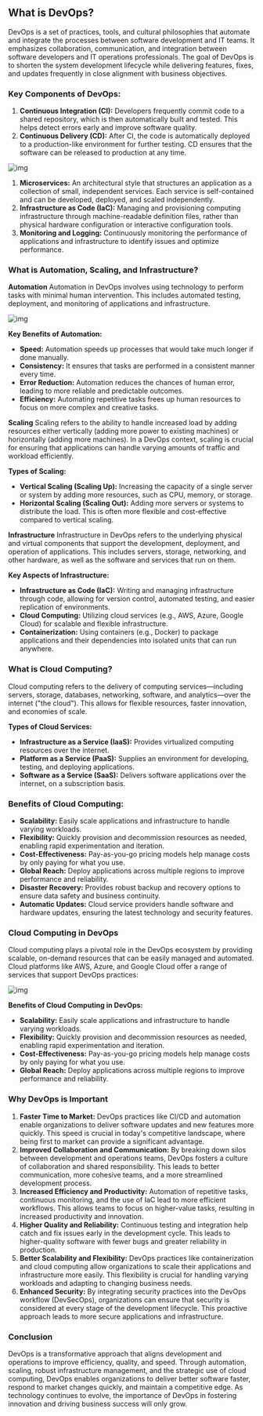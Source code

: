 ## What is DevOps?

DevOps is a set of practices, tools, and cultural philosophies that automate and integrate the processes between software development and IT teams. It emphasizes collaboration, communication, and integration between software developers and IT operations professionals. The goal of DevOps is to shorten the system development lifecycle while delivering features, fixes, and updates frequently in close alignment with business objectives.

### Key Components of DevOps:

1. **Continuous Integration (CI):** Developers frequently commit code to a shared repository, which is then automatically built and tested. This helps detect errors early and improve software quality.
2. **Continuous Delivery (CD):** After CI, the code is automatically deployed to a production-like environment for further testing. CD ensures that the software can be released to production at any time.

![img](https://cdn.hashnode.com/res/hashnode/image/upload/v1719850093132/c98a6096-d256-4544-87b0-89c394874beb.webp?auto=compress,format&format=webp)

1. **Microservices:** An architectural style that structures an application as a collection of small, independent services. Each service is self-contained and can be developed, deployed, and scaled independently.
2. **Infrastructure as Code (IaC):** Managing and provisioning computing infrastructure through machine-readable definition files, rather than physical hardware configuration or interactive configuration tools.
3. **Monitoring and Logging:** Continuously monitoring the performance of applications and infrastructure to identify issues and optimize performance.

### What is Automation, Scaling, and Infrastructure?

**Automation** Automation in DevOps involves using technology to perform tasks with minimal human intervention. This includes automated testing, deployment, and monitoring of applications and infrastructure.

![img](https://cdn.hashnode.com/res/hashnode/image/upload/v1719850224617/ad550e1d-c98e-4be8-8fc6-4ffd76d067ad.jpeg?auto=compress,format&format=webp)

**Key Benefits of Automation:**

- **Speed:** Automation speeds up processes that would take much longer if done manually.
- **Consistency:** It ensures that tasks are performed in a consistent manner every time.
- **Error Reduction:** Automation reduces the chances of human error, leading to more reliable and predictable outcomes.
- **Efficiency:** Automating repetitive tasks frees up human resources to focus on more complex and creative tasks.

**Scaling** Scaling refers to the ability to handle increased load by adding resources either vertically (adding more power to existing machines) or horizontally (adding more machines). In a DevOps context, scaling is crucial for ensuring that applications can handle varying amounts of traffic and workload efficiently.

**Types of Scaling:**

- **Vertical Scaling (Scaling Up):** Increasing the capacity of a single server or system by adding more resources, such as CPU, memory, or storage.
- **Horizontal Scaling (Scaling Out):** Adding more servers or systems to distribute the load. This is often more flexible and cost-effective compared to vertical scaling.

**Infrastructure** Infrastructure in DevOps refers to the underlying physical and virtual components that support the development, deployment, and operation of applications. This includes servers, storage, networking, and other hardware, as well as the software and services that run on them.

**Key Aspects of Infrastructure:**

- **Infrastructure as Code (IaC):** Writing and managing infrastructure through code, allowing for version control, automated testing, and easier replication of environments.
- **Cloud Computing:** Utilizing cloud services (e.g., AWS, Azure, Google Cloud) for scalable and flexible infrastructure.
- **Containerization:** Using containers (e.g., Docker) to package applications and their dependencies into isolated units that can run anywhere.

### What is Cloud Computing?

Cloud computing refers to the delivery of computing services—including servers, storage, databases, networking, software, and analytics—over the internet ("the cloud"). This allows for flexible resources, faster innovation, and economies of scale.

**Types of Cloud Services:**

- **Infrastructure as a Service (IaaS):** Provides virtualized computing resources over the internet.
- **Platform as a Service (PaaS):** Supplies an environment for developing, testing, and deploying applications.
- **Software as a Service (SaaS):** Delivers software applications over the internet, on a subscription basis.

### Benefits of Cloud Computing:

- **Scalability:** Easily scale applications and infrastructure to handle varying workloads.
- **Flexibility:** Quickly provision and decommission resources as needed, enabling rapid experimentation and iteration.
- **Cost-Effectiveness:** Pay-as-you-go pricing models help manage costs by only paying for what you use.
- **Global Reach:** Deploy applications across multiple regions to improve performance and reliability.
- **Disaster Recovery:** Provides robust backup and recovery options to ensure data safety and business continuity.
- **Automatic Updates:** Cloud service providers handle software and hardware updates, ensuring the latest technology and security features.

### Cloud Computing in DevOps

Cloud computing plays a pivotal role in the DevOps ecosystem by providing scalable, on-demand resources that can be easily managed and automated. Cloud platforms like AWS, Azure, and Google Cloud offer a range of services that support DevOps practices:

![img](https://cdn.hashnode.com/res/hashnode/image/upload/v1719850356630/913d84a7-4403-49c9-a2b8-7bcf7e04a143.webp?auto=compress,format&format=webp)

**Benefits of Cloud Computing in DevOps:**

- **Scalability:** Easily scale applications and infrastructure to handle varying workloads.
- **Flexibility:** Quickly provision and decommission resources as needed, enabling rapid experimentation and iteration.
- **Cost-Effectiveness:** Pay-as-you-go pricing models help manage costs by only paying for what you use.
- **Global Reach:** Deploy applications across multiple regions to improve performance and reliability.

### Why DevOps is Important

1. **Faster Time to Market:** DevOps practices like CI/CD and automation enable organizations to deliver software updates and new features more quickly. This speed is crucial in today's competitive landscape, where being first to market can provide a significant advantage.
2. **Improved Collaboration and Communication:** By breaking down silos between development and operations teams, DevOps fosters a culture of collaboration and shared responsibility. This leads to better communication, more cohesive teams, and a more streamlined development process.
3. **Increased Efficiency and Productivity:** Automation of repetitive tasks, continuous monitoring, and the use of IaC lead to more efficient workflows. This allows teams to focus on higher-value tasks, resulting in increased productivity and innovation.
4. **Higher Quality and Reliability:** Continuous testing and integration help catch and fix issues early in the development cycle. This leads to higher-quality software with fewer bugs and greater reliability in production.
5. **Better Scalability and Flexibility:** DevOps practices like containerization and cloud computing allow organizations to scale their applications and infrastructure more easily. This flexibility is crucial for handling varying workloads and adapting to changing business needs.
6. **Enhanced Security:** By integrating security practices into the DevOps workflow (DevSecOps), organizations can ensure that security is considered at every stage of the development lifecycle. This proactive approach leads to more secure applications and infrastructure.

### Conclusion
DevOps is a transformative approach that aligns development and operations to improve efficiency, quality, and speed. Through automation, scaling, robust infrastructure management, and the strategic use of cloud computing, DevOps enables organizations to deliver better software faster, respond to market changes quickly, and maintain a competitive edge. As technology continues to evolve, the importance of DevOps in fostering innovation and driving business success will only grow.